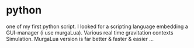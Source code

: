 # python
one of my first python script.
I looked for a scripting language embedding a GUI-manager (i use murgaLua).
Various real time gravitation contexts Simulation. MurgaLua version is far better & faster & easier ...
